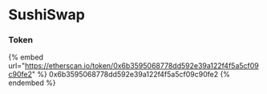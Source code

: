 # SushiSwap

### Token

{% embed url="https://etherscan.io/token/0x6b3595068778dd592e39a122f4f5a5cf09c90fe2" %}
0x6b3595068778dd592e39a122f4f5a5cf09c90fe2
{% endembed %}

